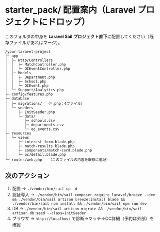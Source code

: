 # starter_pack/ 配置案内（Laravel プロジェクトにドロップ）

このフォルダの中身を **Laravel Sail プロジェクト直下**に配置してください（既存ファイルがあればマージ）。

```
/your-laravel-project
├─ app
│  ├─ Http/Controllers
│  │  ├─ MatchController.php
│  │  └─ OCEventController.php
│  ├─ Models
│  │  ├─ Department.php
│  │  ├─ School.php
│  │  └─ OCEvent.php
│  └─ Support/Analytics.php
├─ config/features.php
├─ database
│  ├─ migrations/  （*.php：4ファイル）
│  └─ seeders
│     ├─ InitSeeder.php
│     └─ data/
│        ├─ schools.csv
│        ├─ departments.csv
│        └─ oc_events.csv
├─ resources
│  └─ views
│     ├─ interest-form.blade.php
│     ├─ match-results.blade.php
│     ├─ components/match-card.blade.php
│     └─ oc/detail.blade.php
└─ routes/web.php   （このファイルの内容を既存に追記）
```

## 次のアクション
1. 配置 → `./vendor/bin/sail up -d`
2. 認証導入 → `./vendor/bin/sail composer require laravel/breeze --dev && ./vendor/bin/sail artisan breeze:install blade && ./vendor/bin/sail npm install && ./vendor/bin/sail npm run dev`
3. DB → `./vendor/bin/sail artisan migrate && ./vendor/bin/sail artisan db:seed --class=InitSeeder`
4. ブラウザ → `http://localhost` で診断→マッチ→OC詳細（予約は外部）を確認
